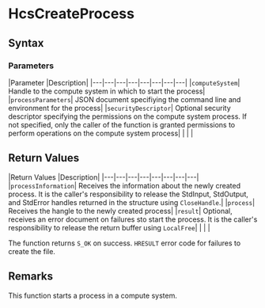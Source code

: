 # HcsCreateProcess

## Syntax

### Parameters
|Parameter     |Description|
|---|---|---|---|---|---|---|---| 
|`computeSystem`| Handle to the compute system in which to start the process|
|`processParameters`| JSON document specifiying the command line and environment for the process|
|`securityDescriptor`| Optional security descriptor specifying the permissions on the compute system process. If not specified, only the caller of the function is granted permissions to perform operations on the compute system process|
|    |    | 



## Return Values
|Return Values     |Description|
|---|---|---|---|---|---|---|---| 
|`processInformation`| Receives the information about the newly created process. It is the caller's responsibility to release the StdInput, StdOutput, and StdError handles returned in the structure using `CloseHandle`.|
|`process`| Receives the hangle to the newly created process|
|`result`| Optional, receives an error document on failures sto start the process. It is the caller's responsibility to release the return buffer using `LocalFree`|
|    |    | 

The function returns `S_OK` on success. `HRESULT` error code for failures to create the file.

## Remarks
This function starts a process in a compute system.